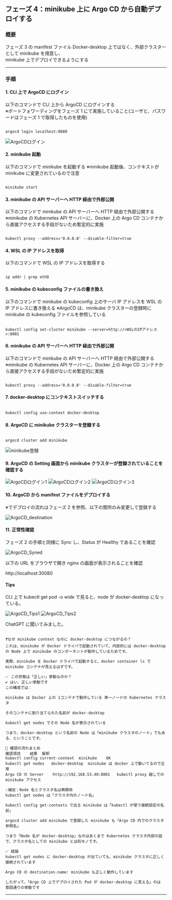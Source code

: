 ## フェーズ 4：minikube 上に Argo CD から自動デプロイする

### 概要

フェーズ 3 の manifest ファイル Docker-desktop 上ではなく、外部クラスターとして minikube を用意し、  
minikube 上でデプロイできるようにする

---

### 手順

#### 1. CLI 上で ArgoCD にログイン

以下のコマンドで CLI 上から ArgoCD にログインする  
※ポートフォワーディングをフェーズ 1 にて実施していること(ユーザと、パスワードはフェーズ 1 で取得したものを使用)

<pre><code>
argocd login localhost:8080
</code></pre>

![ArgoCDログイン](picture/4-1.ArgoCD_login.png)

#### 2. minikube 起動

以下のコマンドで minikube を起動する
※minikube 起動後、コンテキストが minikube に変更されているので注意

<pre><code>
minikube start
</code></pre>

#### 3. minikube の API サーバーへ HTTP 経由で外部公開

以下のコマンドで minikube の API サーバーへ HTTP 経由で外部公開する  
※minikube の Kubernetes API サーバーに、Docker 上の Argo CD コンテナから直接アクセスする手段がないため暫定的に実施

<pre><code>
kubectl proxy --address='0.0.0.0' --disable-filter=true
</code></pre>

#### 4. WSL の IP アドレスを取得

以下のコマンドで WSL の IP アドレスを取得する

<pre><code>
ip addr | grep eth0
</code></pre>

#### 5. minikube の kubeconfig ファイルの書き換え

以下のコマンドで minikube の kubeconfig 上のサーバ IP アドレスを WSL の IP アドレスに書き換える
※ArgoCD は、minikube クラスターの登録時に minikube の kubeconfig ファイルを参照している

<pre><code>
kubectl config set-cluster minikube --server=http://&lt;WSLのIPアドレス&gt;:8001
</code></pre>

#### 6. minikube の API サーバーへ HTTP 経由で外部公開

以下のコマンドで minikube の API サーバーへ HTTP 経由で外部公開する  
※minikube の Kubernetes API サーバーに、Docker 上の Argo CD コンテナから直接アクセスする手段がないため暫定的に実施

<pre><code>
kubectl proxy --address='0.0.0.0' --disable-filter=true
</code></pre>

#### 7. docker-desktop にコンテキストスイッチする

<pre><code>
kubectl config use-context docker-desktop
</code></pre>

#### 8. ArgoCD に minikube クラスターを登録する

<pre><code>
argocd cluster add minikube
</code></pre>

![minikube登録](picture/4-8.ArgoCD_registerd.png)

#### 9. ArgoCD の Setting 画面から minikube クラスターが登録されていることを確認する

![ArgoCDログイン1](picture/4-9-1.ArgoCD_Setting.png)
![ArgoCDログイン2](picture/4-9-2.ArgoCD_Setting2.png)
![ArgoCDログイン3](picture/4-9-3.ArgoCD_Setting3.png)

#### 10. ArgoCD から manifest ファイルをデプロイする

※でデプロイの流れはフェーズ 2 を参照、以下の箇所のみ変更して登録する

![ArgoCD_destination](picture/4-10.ArgoCD_CreateAPP.png)

#### 11. 正常性確認

フェーズ 2 の手順と同様に Sync し、Status が Healthy であることを確認

![ArgoCD_Syned](picture/4-11.ArgoCD_Synced.png)

以下の URL をブラウザで開き nginx の画面が表示されることを確認

http://localhost:30080

#### Tips

CLI 上で kubectl get pod -o wide で見ると、node が docker-desktop になっている。

![ArgoCD_Tips1](picture/tips-1.getpod.png)
![ArgoCD_Tips2](picture/tips-1.getpod.png)

ChatGPT に聞いてみました。

<pre><code>
❓なぜ minikube context なのに docker-desktop につながるの？
これは、minikube が Docker ドライバで起動されていて、内部的には docker-desktop の Node 上で minikube のコンポーネントが動作しているためです。

実際、minikube を Docker ドライバで起動すると、docker container ls で minikube コンテナが見えるはずです。

✅ この状態は「正しい」挙動なのか？
✔️ はい、正しい挙動です
この構成では：

minikube は Docker 上の 1コンテナで動作している 単一ノードの Kubernetes クラスタ

そのコンテナに割り当てられた名前が docker-desktop

kubectl get nodes でその Node 名が表示されている

つまり、docker-desktop という名前の Node は「minikube クラスタのノード」でもある、ということです。

🔁 確認の流れまとめ
確認項目	結果	解釈
kubectl config current-context	minikube	OK
kubectl get nodes	docker-desktop	minikube は docker 上で動いてるので正常
Argo CD の Server	http://192.168.53.40:8001	kubectl proxy 越しでの minikube アクセス

💡補足：Node 名とクラスタ名は無関係
kubectl get nodes は「クラスタ内のノード名」

kubectl config get-contexts で出る minikube は「kubectl が使う接続設定の名前」

argocd cluster add minikube で登録した minikube も「Argo CD 内でのクラスタ参照名」

つまり「Node 名が docker-desktop」なのはあくまで Kubernetes クラスタ内部の話で、クラスタ名としての minikube とは別モノです。

✅ 結論
kubectl get nodes に docker-desktop が出ていても、minikube クラスタに正しく接続されています

Argo CD の destination.name: minikube も正しく動作しています

したがって、「Argo CD 上でデプロイされた Pod が docker-desktop に見える」のは 意図通りの挙動です
</code></pre>

---
